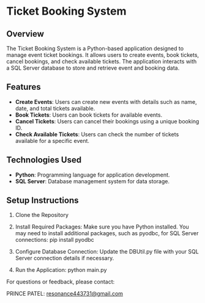 # Ticket Booking System

## Overview

The Ticket Booking System is a Python-based application designed to manage event ticket bookings. It allows users to create events, book tickets, cancel bookings, and check available tickets. The application interacts with a SQL Server database to store and retrieve event and booking data.

## Features

- **Create Events**: Users can create new events with details such as name, date, and total tickets available.
- **Book Tickets**: Users can book tickets for available events.
- **Cancel Tickets**: Users can cancel their bookings using a unique booking ID.
- **Check Available Tickets**: Users can check the number of tickets available for a specific event.

## Technologies Used

- **Python**: Programming language for application development.
- **SQL Server**: Database management system for data storage.
  
## Setup Instructions

1. Clone the Repository
  
2. Install Required Packages: Make sure you have Python installed. You may need to install additional packages, such as pyodbc, for SQL Server connections:
  pip install pyodbc

3. Configure Database Connection: Update the DBUtil.py file with your SQL Server connection details if necessary.

4. Run the Application:
  python main.py

For questions or feedback, please contact:

PRINCE PATEL: resonance443731@gmail.com
